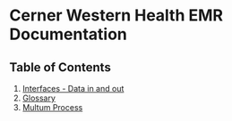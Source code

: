 # Cerner Western Health EMR Documentation

## Table of Contents

1. [Interfaces - Data in and out](data-in-out.md)
2. [Glossary](glossary.md)
3. [Multum Process](Multum.md)